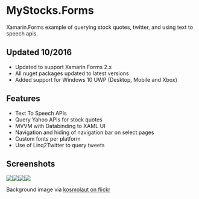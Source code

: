 MyStocks.Forms
==============

Xamarin.Forms example of querying stock quotes, twitter, and using text to speech apis.

## Updated 10/2016

* Updated to support Xamarin Forms 2.x
* All nuget packages updated to latest versions
* Added support for Windows 10 UWP (Desktop, Mobile and Xbox)

## Features

* Text To Speech APIs
* Query Yahoo APIs for stock quotes
* MVVM with Databinding to XAML UI
* Navigation and hiding of navigation bar on select pages
* Custom fonts per platform
* Use of Linq2Twitter to query tweets

## Screenshots
![](../Screenshots/MyStocksAndroid.png)![](../Screenshots/MyStocksiOS.png)![](../Screenshots/UWPDesktopScreenshot.png)![](../Screenshots/UWP-Mobile-Screenshot.png)


Background image via [kosmolaut on flickr](https://www.flickr.com/photos/helico/422215562/in/photolist-7gi33H-DiXYE-41LMv-7gvpU-azKr2q-5mCd6i-bzd4M8-aeenJC-7H6wBx-ahM4qb-nmcn9T-5gQECw-aEK49F-edJ1JT-2fsf8-6bxWCY-ir8RG8-5NgGbq-b8m6b6-91LSvi-91PE5J-adQQhL-b8n78K-fKwPcL-b8kEYe-7bJuYE-7bEEMF-7bEFsK-7bEEUr-7bJu7E-7bJuGQ-7bEEGB-7bEFgc-7bJuPY-7bJv17-7bEF2e-8LCNW2-cBZ96E-5n1X7C-5HGZbP-5APAft-af1eoM-bt4kHK-emHgto-4LWAnp-nNNgt7-nNP1kD-27pYAk-4Zyo9A-7bJutC/)

